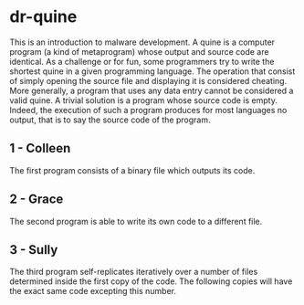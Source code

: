 # dr-quine
This is an introduction to malware development.
A quine is a computer program (a kind of metaprogram) whose output and source code are identical. As a challenge or for fun, some programmers try to write the shortest quine in a given programming language. The operation that consist of simply opening the source file and displaying it is considered cheating. More generally, a program that uses any data entry cannot be considered a valid quine. A trivial solution is a program whose source code is empty. Indeed, the execution of such a program produces for most languages no output, that is to say the source code of the program.

## 1 - Colleen
The first program consists of a binary file which outputs its code.

## 2 - Grace
The second program is able to write its own code to a different file.

## 3 - Sully
The third program self-replicates iteratively over a number of files determined inside the first copy of the code. The following copies will have the exact same code excepting this number.
